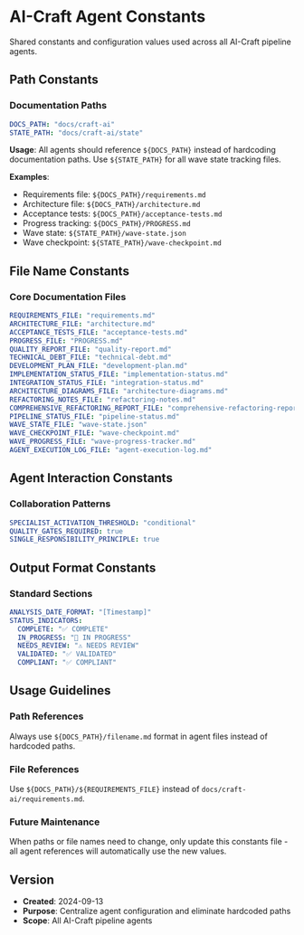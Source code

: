 # AI-Craft Agent Constants

Shared constants and configuration values used across all AI-Craft pipeline agents.

## Path Constants

### Documentation Paths
```yaml
DOCS_PATH: "docs/craft-ai"
STATE_PATH: "docs/craft-ai/state"
```

**Usage**: All agents should reference `${DOCS_PATH}` instead of hardcoding documentation paths. Use `${STATE_PATH}` for all wave state tracking files.

**Examples**:
- Requirements file: `${DOCS_PATH}/requirements.md`
- Architecture file: `${DOCS_PATH}/architecture.md` 
- Acceptance tests: `${DOCS_PATH}/acceptance-tests.md`
- Progress tracking: `${DOCS_PATH}/PROGRESS.md`
- Wave state: `${STATE_PATH}/wave-state.json`
- Wave checkpoint: `${STATE_PATH}/wave-checkpoint.md`

## File Name Constants

### Core Documentation Files
```yaml
REQUIREMENTS_FILE: "requirements.md"
ARCHITECTURE_FILE: "architecture.md"
ACCEPTANCE_TESTS_FILE: "acceptance-tests.md"
PROGRESS_FILE: "PROGRESS.md"
QUALITY_REPORT_FILE: "quality-report.md"
TECHNICAL_DEBT_FILE: "technical-debt.md"
DEVELOPMENT_PLAN_FILE: "development-plan.md"
IMPLEMENTATION_STATUS_FILE: "implementation-status.md"
INTEGRATION_STATUS_FILE: "integration-status.md"
ARCHITECTURE_DIAGRAMS_FILE: "architecture-diagrams.md"
REFACTORING_NOTES_FILE: "refactoring-notes.md"
COMPREHENSIVE_REFACTORING_REPORT_FILE: "comprehensive-refactoring-report.md"
PIPELINE_STATUS_FILE: "pipeline-status.md"
WAVE_STATE_FILE: "wave-state.json"
WAVE_CHECKPOINT_FILE: "wave-checkpoint.md"
WAVE_PROGRESS_FILE: "wave-progress-tracker.md"
AGENT_EXECUTION_LOG_FILE: "agent-execution-log.md"
```

## Agent Interaction Constants

### Collaboration Patterns
```yaml
SPECIALIST_ACTIVATION_THRESHOLD: "conditional"
QUALITY_GATES_REQUIRED: true
SINGLE_RESPONSIBILITY_PRINCIPLE: true
```

## Output Format Constants

### Standard Sections
```yaml
ANALYSIS_DATE_FORMAT: "[Timestamp]"
STATUS_INDICATORS:
  COMPLETE: "✅ COMPLETE"
  IN_PROGRESS: "🔄 IN PROGRESS"
  NEEDS_REVIEW: "⚠️ NEEDS REVIEW"
  VALIDATED: "✅ VALIDATED"
  COMPLIANT: "✅ COMPLIANT"
```

## Usage Guidelines

### Path References
Always use `${DOCS_PATH}/filename.md` format in agent files instead of hardcoded paths.

### File References  
Use `${DOCS_PATH}/${REQUIREMENTS_FILE}` instead of `docs/craft-ai/requirements.md`.

### Future Maintenance
When paths or file names need to change, only update this constants file - all agent references will automatically use the new values.

## Version
- **Created**: 2024-09-13
- **Purpose**: Centralize agent configuration and eliminate hardcoded paths
- **Scope**: All AI-Craft pipeline agents